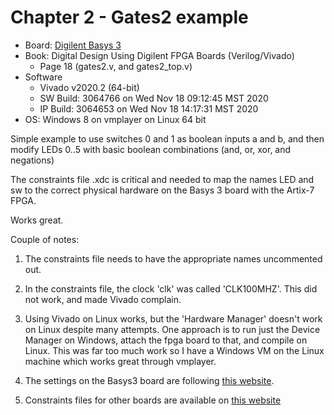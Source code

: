 # Chapter 2 - Gates2 example

- Board: [Digilent Basys 3](https://reference.digilentinc.com/reference/programmable-logic/basys-3/start)
- Book: Digital Design Using Digilent FPGA Boards (Verilog/Vivado)
  - Page 18 (gates2.v, and gates2_top.v)
- Software
  - Vivado v2020.2 (64-bit)
  - SW Build: 3064766 on Wed Nov 18 09:12:45 MST 2020
  - IP Build: 3064653 on Wed Nov 18 14:17:31 MST 2020
- OS: Windows 8 on vmplayer on Linux 64 bit


Simple example to use switches 0 and 1 as boolean inputs a and b, and
then modify LEDs 0..5 with basic boolean combinations (and, or, xor,
and negations)

The constraints file .xdc is critical and needed to map the names LED
and sw to the correct physical hardware on the Basys 3 board with the
Artix-7 FPGA.

Works great.

Couple of notes:

1. The constraints file needs to have the appropriate names uncommented out.

2. In the constraints file, the clock 'clk' was called 'CLK100MHZ'. This did not work, and made Vivado complain.

3. Using Vivado on Linux works, but the 'Hardware Manager' doesn't work on Linux despite many attempts.  One approach is to run just the Device Manager on Windows, attach the fpga board to that, and compile on Linux. This was far too much work so I have a Windows VM on the Linux machine which works great through vmplayer.

4. The settings on the Basys3 board are following [this website](https://reference.digilentinc.com/learn/programmable-logic/tutorials/basys-3-getting-started/start).

5. Constraints files for other boards are available on [this website](https://sites.google.com/a/umn.edu/mxp-fpga/home/vivado-notes/digilent-basys3-board-and-xilinx-artix-7-pin-outs-and-constraint-files)